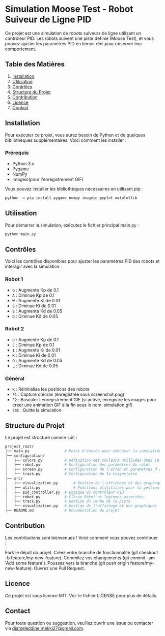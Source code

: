 # Simulation Moose Test - Robot Suiveur de Ligne PID

Ce projet est une simulation de robots suiveurs de ligne utilisant un contrôleur PID. Les robots suivent une piste définie (Moose Test), et vous pouvez ajuster les paramètres PID en temps réel pour observer leur comportement.

## Table des Matières

1. [Installation](#installation)
2. [Utilisation](#utilisation)
3. [Contrôles](#contrôles)
4. [Structure du Projet](#structure-du-projet)
5. [Contribution](#contribution)
6. [Licence](#licence)
7. [Contact](#contact)

## Installation

Pour exécuter ce projet, vous aurez besoin de Python et de quelques bibliothèques supplémentaires. Voici comment les installer :

### Prérequis

- Python 3.x
- Pygame
- NumPy
- Imageio(pour l'enregistrement GIF)

Vous pouvez installer les bibliothèques nécessaires en utilisant pip :

```bash
python -m pip install pygame numpy imageio pyplot matplotlib
```

## Utilisation

Pour démarrer la simulation, exécutez le fichier principal main.py :

```bash
python main.py
```

## Contrôles

Voici les contrôles disponibles pour ajuster les paramètres PID des robots et interagir avec la simulation :

### Robot 1

* `Q` : Augmente Kp de 0.1
* `A` : Diminue Kp de 0.1
* `W` : Augmente Ki de 0.01
* `S` : Diminue Ki de 0.01
* `E` : Augmente Kd de 0.05
* `D` : Diminue Kd de 0.05

### Robot 2

* `U` : Augmente Kp de 0.1
* `J` : Diminue Kp de 0.1
* `I` : Augmente Ki de 0.01
* `K` : Diminue Ki de 0.01
* `O` : Augmente Kd de 0.05
* `L` : Diminue Kd de 0.05

### Général

* `R` : Réinitialise les positions des robots
* `F1` : Capture d'écran (enregistrée sous screenshot.png)
* `F2` : Basculer l'enregistrement GIF (si activé, enregistre les images pour créer une animation GIF à la fin sous le nom: simulation.gif)
* `ESC` : Quitte la simulation

## Structure du Projet

Le projet est structuré comme suit :

```bash
project_root/
│── main.py                # Point d'entrée pour exécuter la simulation
│── configuration/
│   ├── colors.py          # Définition des couleurs utilisées dans la simulation
│   ├── robot.py           # Configuration des paramètres du robot
│   ├── screen.py          # Configuration de l'écran et paramètres d'affichage
│   └── track.py           # Configuration de la trajectoire
│── src/
│   ├── visualization.py       # Gestion de l'affichage et des graphiques
│   ├── utils.py               # Fonctions utilitaires pour la gestion des événements et des captures
│   ├── pid_controller.py  # Logique du contrôleur PID
│   ├── robot.py           # Classe Robot et logiques associées
│   ├── track.py           # Gestion du rendu de la piste
│   └── visualization.py   # Gestion de l'affichage et des graphiques
│── README.md              # Documentation du projet
```
## Contribution

Les contributions sont bienvenues ! Voici comment vous pouvez contribuer :

Fork le dépôt du projet.
Créez votre branche de fonctionnalité (git checkout -b feature/my-new-feature).
Commitez vos changements (git commit -am 'Add some feature').
Poussez vers la branche (git push origin feature/my-new-feature).
Ouvrez une Pull Request.

## Licence
Ce projet est sous licence MIT. Voir le fichier LICENSE pour plus de détails.
## Contact
Pour toute question ou suggestion, veuillez ouvrir une issue ou contacter via djameleddine.mekki27@gmail.com.